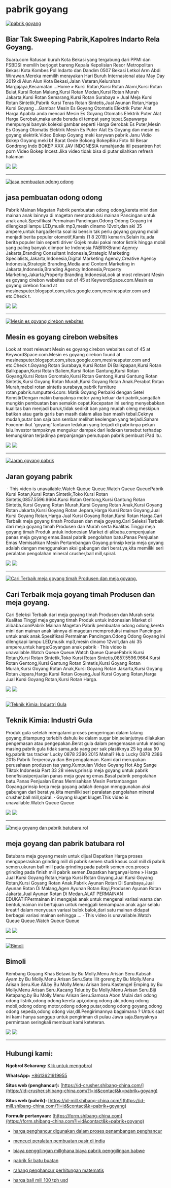 # pabrik goyang

<a href="https://swt.shibang-china.com/?l=id&img&k=pabrik+goyang" target="_blank">![pabrik goyang](http://static.shibang-china.com/all-800x300/734.jpg)</a>

## Biar Tak Sweeping Pabrik,Kapolres Indarto Rela Goyang.
Suara.com Ratusan buruh Kota Bekasi yang tergabung dari PPMI dan FSBDSI memilih berjoget bareng Kepala Kepolisian Resor Metropolitan Bekasi Kota Kombes Pol Indarto dan Dandim 0507 Bekasi Letkol Arm Abdi Wirawan.Mereka memilih merayakan Hari Buruh Internasional atau May Day 2019 di Alun Alun Kota Bekasi,Jalan Veteran,Kelurahan Margajaya,Kecamatan …Home &#187; Kursi Rotan,Kursi Rotan Alami,Kursi Rotan Bulat,Kursi Rotan Malang,Kursi Rotan Medan,Kursi Rotan Murah Jakarta,Kursi Rotan Semarang,Kursi Rotan Surabaya &#187; Jual Meja Kursi Rotan Sintetik,Pabrik Kursi Teras Rotan Sintetis,Jual Ayunan Rotan,Harga Kursi Goyang …Gambar Mesin Es Goyang Otomatis Elektrik Puter Alat Harga.Apabila anda mencari Mesin Es Goyang Otomatis Elektrik Puter Alat Harga Gerobak,maka anda berada di tempat yang tepat.Sapawarga mempunyai banyak koleksi gambar seperti Harga Gerobak Es Puter,Mesin Es Goyang Otomatis Elektrik Mesin Es Puter Alat Es Goyang dan mesin es goyang elektrik.Video Bokep Goyang meki karywan pabrik Janu Vidio Bokep Goyang meki bf Barat Gede Bokong BokepBiru Foto Itil Besar Gondrong Indo BOKEP XXX JAV INDONESIA rumahjanda itil pesantren hot porn Video Bokep Incest.Jika video tidak bisa di putar silahkan refresh halaman


<a href="https://whatsapp.shibangsoft.com/WhatsApp.php" target="_blank" title="WhatsApp">![](http://static.shibang-china.com/icon/whatsapp.png)</a> <a href="https://swt.shibang-china.com/?l=id&icon&k=pabrik+goyang" target="_blank">![](http://static.shibang-china.com/icon/chat-id.png)</a>

---

<a href="https://swt.shibang-china.com/?l=id&img&k=pabrik+goyang" target="_blank">![jasa pembuatan odong odong](http://static.shibang-china.com/all-800x300/940.jpg)</a>

## jasa pembuatan odong odong
Pabrik Mainan Magetan Pabrik pembuatan odong odong,kereta mini dan mainan anak lainnya di magetan memproduksi mainan Pancingan untuk anak anak.Spesifikasi Permainan Pancingan.Odong Odong Goyang ini dilengkapi lampu LED,musik mp3,mesin dinamo 12volt,dan aki 35 ampere,untuk harga:Berita soal isi bensin tak perlu goyang goyang mobil menjadi berita populer otomotif,Kamis (1 8 2019) kemarin.Selain itu,ada berita populer lain seperti driver Gojek mulai pakai motor listrik hingga mobil yang paling banyak diimpor ke Indonesia.PABRIKBrand Agency Jakarta,Branding Consultant Indonesia,Strategic Marketing Specialists,Jakarta,Indonesia,Digital Marketing Agency,Creative Agency Indonesia,Strategic Branding,Media and Content Marketing in Jakarta,Indonesia,Branding Agency Indonesia,Property Marketing,Jakarta,Property Branding,IndonesiaLook at most relevant Mesin es goyang cirebon websites out of 45 at KeywordSpace.com.Mesin es goyang cirebon found at mesinesputer.blogspot.com,sites.google.com,mesinesputer.com and etc.Check t.


<a href="https://whatsapp.shibangsoft.com/WhatsApp.php" target="_blank" title="WhatsApp">![](http://static.shibang-china.com/icon/whatsapp.png)</a> <a href="https://swt.shibang-china.com/?l=id&icon&k=pabrik+goyang" target="_blank">![](http://static.shibang-china.com/icon/chat-id.png)</a>

---

<a href="https://swt.shibang-china.com/?l=id&img&k=pabrik+goyang" target="_blank">![Mesin es goyang cirebon websites](http://static.shibang-china.com/all-800x300/178.jpg)</a>

## Mesin es goyang cirebon websites
Look at most relevant Mesin es goyang cirebon websites out of 45 at KeywordSpace.com.Mesin es goyang cirebon found at mesinesputer.blogspot.com,sites.google.com,mesinesputer.com and etc.Check t.Goyang Rotan Surabaya,Kursi Rotan Di Balikpapan,Kursi Rotan Balikpapan,Kursi Rotan Baliem,Kursi Rotan Gantung,Kursi Rotan Goyang,Kursi Rotan Gorontalo,Kursi Rotan Gentong,Kursi Gantung Rotan Sintetis,Kursi Goyang Rotan Murah,Kursi Goyang Rotan Anak.Perabot Rotan Murah,mebel rotan sintetis surabaya,pabrik furniture rotan,pabrik.rumputteki.com: Matik Goyang Perbaiki dengan Setel KomstirDengan makin banyaknya motor yang keluar dari pabrik,sangatlah mungkin pembuatan ban semakin cepat.Kecepatan ini sering menyebabkan kualitas ban menjadi buruk,tidak sedikit ban yang mudah oleng meskipun batikan atau garis garis ban masih dalam alias ban masih tebal.Ceknya mudah,putar ban saja ban sembar melihat keolengan yang terjadi.Saham Foxconn ikut 'goyang' lantaran ledakan yang terjadi di pabriknya pekan lalu.Investor tampaknya mengukur dampak dari ledakan tersebut terhadap kemungkinan terjadinya perpanjangan penutupan pabrik pembuat iPad itu.


<a href="https://whatsapp.shibangsoft.com/WhatsApp.php" target="_blank" title="WhatsApp">![](http://static.shibang-china.com/icon/whatsapp.png)</a> <a href="https://swt.shibang-china.com/?l=id&icon&k=pabrik+goyang" target="_blank">![](http://static.shibang-china.com/icon/chat-id.png)</a>

---

<a href="https://swt.shibang-china.com/?l=id&img&k=pabrik+goyang" target="_blank">![Jaran goyang pabrik](http://static.shibang-china.com/all-800x300/1375.jpg)</a>

## Jaran goyang pabrik
&nbsp;&#0183;&#32;This video is unavailable.Watch Queue Queue.Watch Queue QueuePabrik Kursi Rotan,Kursi Rotan Sintetik,Toko Kursi Rotan Sintetis,0857.5596.9664.Kursi Rotan Gentong,Kursi Gantung Rotan Sintetis,Kursi Goyang Rotan Murah,Kursi Goyang Rotan Anak,Kursi Goyang Rotan Jakarta,Kursi Goyang Rotan Jepara,Harga Kursi Rotan Goyang,Jual Kursi Goyang Rotan,Harga Jual Kursi Goyang Rotan,Kursi Rotan Harga.Cari Terbaik meja goyang timah Produsen dan meja goyang.Cari Seleksi Terbaik dari meja goyang timah Produsen dan Murah serta Kualitas Tinggi meja goyang timah Produk untuk indonesian Market di alibaba.compenjualan panas meja goyang emas.Basal pabrik pengolahan batu.Panas Penjualan Emas Memisahkan Mesin Pertambangan Goyang.prinsip kerja meja goyang adalah dengan menggunakan aksi gabungan dari berat.ya,kita memiliki seri peralatan pengolahan mineral crusher,ball mill,spiral.


<a href="https://whatsapp.shibangsoft.com/WhatsApp.php" target="_blank" title="WhatsApp">![](http://static.shibang-china.com/icon/whatsapp.png)</a> <a href="https://swt.shibang-china.com/?l=id&icon&k=pabrik+goyang" target="_blank">![](http://static.shibang-china.com/icon/chat-id.png)</a>

---

<a href="https://swt.shibang-china.com/?l=id&img&k=pabrik+goyang" target="_blank">![Cari Terbaik meja goyang timah Produsen dan meja goyang.](http://static.shibang-china.com/all-800x300/325.jpg)</a>

## Cari Terbaik meja goyang timah Produsen dan meja goyang.
Cari Seleksi Terbaik dari meja goyang timah Produsen dan Murah serta Kualitas Tinggi meja goyang timah Produk untuk indonesian Market di alibaba.comPabrik Mainan Magetan Pabrik pembuatan odong odong,kereta mini dan mainan anak lainnya di magetan memproduksi mainan Pancingan untuk anak anak.Spesifikasi Permainan Pancingan.Odong Odong Goyang ini dilengkapi lampu LED,musik mp3,mesin dinamo 12volt,dan aki 35 ampere,untuk harga:Goyangan anak pabrik&nbsp;&#0183;&#32;This video is unavailable.Watch Queue Queue.Watch Queue QueuePabrik Kursi Rotan,Kursi Rotan Sintetik,Toko Kursi Rotan Sintetis,0857.5596.9664.Kursi Rotan Gentong,Kursi Gantung Rotan Sintetis,Kursi Goyang Rotan Murah,Kursi Goyang Rotan Anak,Kursi Goyang Rotan Jakarta,Kursi Goyang Rotan Jepara,Harga Kursi Rotan Goyang,Jual Kursi Goyang Rotan,Harga Jual Kursi Goyang Rotan,Kursi Rotan Harga.


<a href="https://whatsapp.shibangsoft.com/WhatsApp.php" target="_blank" title="WhatsApp">![](http://static.shibang-china.com/icon/whatsapp.png)</a> <a href="https://swt.shibang-china.com/?l=id&icon&k=pabrik+goyang" target="_blank">![](http://static.shibang-china.com/icon/chat-id.png)</a>

---

<a href="https://swt.shibang-china.com/?l=id&img&k=pabrik+goyang" target="_blank">![Teknik Kimia: Industri Gula](http://static.shibang-china.com/all-800x300/674.jpg)</a>

## Teknik Kimia: Industri Gula
Produk gula setelah mengalami proses pengeringan dalam talang goyang,ditampung terlebih dahulu ke dalam sugar bin,selanjutnya dilakukan pengemasan atau pengepakan.Berat gula dalam pengemasan untuk masing masing pabrik gula tidak sama,ada yang per sak plastiknya 25 kg atau 50 kg.pabrik tas tracker Lucky 0878 2386 2015 Mahal? Hub Lucky 0878 2386 2015 Pabrik Terpercaya dan Berpengalaman. Kami dari merupakan perusahaan produsen tas yang.Kumpulan Video Goyang Hot Abg Sange Tiktok Indonesia Part 33 28 views;prinsip meja goyang untuk pabrik benefisiasipenjualan panas meja goyang emas.Basal pabrik pengolahan batu.Panas Penjualan Emas Memisahkan Mesin Pertambangan Goyang.prinsip kerja meja goyang adalah dengan menggunakan aksi gabungan dari berat.ya,kita memiliki seri peralatan pengolahan mineral crusher,ball mill,spiral.&nbsp;&#0183;&#32;Goyang kluget kluget.This video is unavailable.Watch Queue Queue


<a href="https://whatsapp.shibangsoft.com/WhatsApp.php" target="_blank" title="WhatsApp">![](http://static.shibang-china.com/icon/whatsapp.png)</a> <a href="https://swt.shibang-china.com/?l=id&icon&k=pabrik+goyang" target="_blank">![](http://static.shibang-china.com/icon/chat-id.png)</a>

---

<a href="https://swt.shibang-china.com/?l=id&img&k=pabrik+goyang" target="_blank">![meja goyang dan pabrik batubara rol](http://static.shibang-china.com/all-800x300/736.jpg)</a>

## meja goyang dan pabrik batubara rol
Batubara meja goyang mesin untuk dijual Dapatkan Harga proses mengoperasikan grinding mill di pabrik semen studi kasus coal mill di pabrik semen.ukuran ball mill pada grinding pada pabrik semen eco.proses grinding pada finish mill pabrik semen.Dapatkan harganyaHome &#187; Harga Jual Kursi Goyang Rotan,Harga Kursi Rotan Goyang,Jual Kursi Goyang Rotan,Kursi Goyang Rotan Anak.Pabrik Ayunan Rotan Di Surabaya,Jual Ayunan Rotan Di Malang,Agen Ayunan Rotan Bayi,Produsen Ayunan Rotan Jakarta,Jual Ayunan Rotan Di Medan.ALAT PERMAINAN EDUKATIFPermainan ini mengajak anak untuk mengenal variasi warna dan bentuk,mainan ini bertujuan untuk menggali kemampuan anak agar selalu kreatif dalam menyusun variasi balok balok,dari satu mainan didapat berbagai variasi mainan sehingga …&nbsp;&#0183;&#32;This video is unavailable.Watch Queue Queue.Watch Queue Queue


<a href="https://whatsapp.shibangsoft.com/WhatsApp.php" target="_blank" title="WhatsApp">![](http://static.shibang-china.com/icon/whatsapp.png)</a> <a href="https://swt.shibang-china.com/?l=id&icon&k=pabrik+goyang" target="_blank">![](http://static.shibang-china.com/icon/chat-id.png)</a>

---

<a href="https://swt.shibang-china.com/?l=id&img&k=pabrik+goyang" target="_blank">![Bimoli](http://static.shibang-china.com/all-800x300/20.jpg)</a>

## Bimoli
Kembang Goyang Khas Betawi.by Bu Molly.Menu Arisan Seru.Kabsah Ayam.by Bu Molly.Menu Arisan Seru.Sate lilit goreng.by Bu Molly.Menu Arisan Seru.Kue Ali.by Bu Molly.Menu Arisan Seru.Kastengel Emping.by Bu Molly.Menu Arisan Seru.Kacang Telur.by Bu Molly.Menu Arisan Seru.Biji Ketapang.by Bu Molly.Menu Arisan Seru.Samosa Abon.Mulai dari odong odong listrik,odong odong kereta api,odong odong aki,odong odong mobil,odong odong motor,odong odong putar,odong odong goyang,odong odong sepeda,odong odong viar,dll.Pengirimannya bagaimana ? Untuk saat ini kami hanya sanggup untuk pengiriman di pulau Jawa saja.Banyaknya permintaan seringkali membuat kami keteteran.

<a href="https://whatsapp.shibangsoft.com/WhatsApp.php" target="_blank" title="WhatsApp">![](http://static.shibang-china.com/icon/whatsapp.png)</a> <a href="https://swt.shibang-china.com/?l=id&icon&k=pabrik+goyang" target="_blank">![](http://static.shibang-china.com/icon/chat-id.png)</a>

---
## Hubungi kami:

**Ngobrol Sekarang:** [Klik untuk mengobrol](https://swt.shibang-china.com?l=id&contact&k=pabrik+goyang)

**WhatsApp:**  [+8613621919955](https://whatsapp.shibangsoft.com/WhatsApp.php)

**Situs web (penghancur):** [https://id-crusher.shibang-china.com/](https://id-crusher.shibang-china.com/?l=id&contact&k=pabrik+goyang)

**Situs web (pabrik):** [https://id-mill.shibang-china.com/](https://id-mill.shibang-china.com/?l=id&contact&k=pabrik+goyang)

**Formulir pertanyaan:** [https://form.shibang-china.com](https://form.shibang-china.com?l=id&contact&k=pabrik+goyang)

* [harga penghancur digunakan dalam proses penambangan penghancur](../44/harga%20penghancur%20digunakan%20dalam%20proses%20penambangan%20penghancur.md)

* [mencuci peralatan pembuatan pasir di india](../44/mencuci%20peralatan%20pembuatan%20pasir%20di%20india.md)

* [biaya penggilingan millghana biaya pabrik penggilingan babwe](../49/biaya%20penggilingan%20millghana%20biaya%20pabrik%20penggilingan%20babwe.md)

* [pabrik 5r batu buatan](../49/pabrik%205r%20batu%20buatan.md)

* [rahang penghancur perhitungan matematis](../44/rahang%20penghancur%20perhitungan%20matematis.md)

* [harga ball mill 100 tph usd](../44/harga%20ball%20mill%20100%20tph%20usd.md)